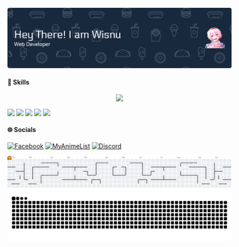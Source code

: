 

<!--
**Novaile/Novaile** is a ✨ _special_ ✨ repository because its `README.md` (this file) appears on your GitHub profile.

Here are some ideas to get you started:

- 🔭 I’m currently working on ...
- 🌱 I’m currently learning ...
- 👯 I’m looking to collaborate on ...
- 🤔 I’m looking for help with ...
- 💬 Ask me about ...
- 📫 How to reach me: ...
- 😄 Pronouns: ...
- ⚡ Fun fact: ...
-->

<!-- ![Pacman](https://raw.githubusercontent.com/Novailе/Novailе/main/pacman.svg) -->
![Novaile](img/github-header-banner%20(1).png)

#### 💫 Skills

<p align="center">
  <a href="https://skillicons.dev">
    <img src="https://skillicons.dev/icons?i=php,js,laravel,c,css,bootstrap,mysql,tailwind,figma,java" />
  </a>
</p>


<img src="https://img.shields.io/badge/phpmyadmin-6C78AF?style=for-the-badge&logo=phpmyadmin&logoColor=white" /> <img src="https://img.shields.io/badge/Microsoft_Excel-217346?style=for-the-badge&logo=microsoft-excel&logoColor=white" /> <img src="https://img.shields.io/badge/Microsoft_Word-2B579A?style=for-the-badge&logo=microsoft-word&logoColor=white" /> <img src="https://img.shields.io/badge/Microsoft_PowerPoint-B7472A?style=for-the-badge&logo=microsoft-powerpoint&logoColor=white" /> <img src="https://img.shields.io/badge/Windows_11-0078d4?style=for-the-badge&logo=windows-11&logoColor=white" />

#### 🌐 Socials
[![Facebook](https://img.shields.io/badge/Facebook-1877F2?style=for-the-badge&logo=facebook&logoColor=white)](https://www.facebook.com/novailee/) [![MyAnimeList](https://img.shields.io/badge/Myanimelist-2E51A2?style=for-the-badge&logo=myanimelist&logoColor=white)](https://myanimelist.net/profile/Novaile_) [![Discord](https://img.shields.io/badge/Discord-5865F2?style=for-the-badge&logo=discord&logoColor=white)](https://discord.gg/C3adYPFw)



<picture>
  <source media="(prefers-color-scheme: dark)" srcset="https://raw.githubusercontent.com/Novaile/Novaile/output/pacman-contribution-graph-dark.svg">
  <source media="(prefers-color-scheme: light)" srcset="https://raw.githubusercontent.com/Novaile/Novaile/output/pacman-contribution-graph.svg">
  <img alt="pacman contribution graph" src="https://raw.githubusercontent.com/Novaile/Novaile/output/pacman-contribution-graph.svg">
</picture>

<img src="https://raw.githubusercontent.com/Novaile/Novaile/output/snake.svg" alt="Snake animation" />
